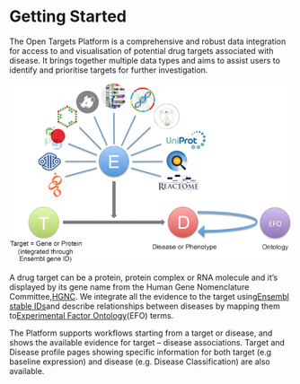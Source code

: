 # Getting Started

The Open Targets Platform is a comprehensive and robust data integration for access to and visualisation of potential drug targets associated with disease. It brings together multiple data types and aims to assist users to identify and prioritise targets for further investigation.

![](/assets/TtoD-datamodel.png)

A drug target can be a protein, protein complex or RNA molecule and it’s displayed by its gene name from the Human Gene Nomenclature Committee,[HGNC](http://www.genenames.org/). We integrate all the evidence to the target using[Ensembl stable IDs](http://www.ensembl.org/info/genome/stable_ids/index.html)and describe relationships between diseases by mapping them to[Experimental Factor Ontology](http://www.ebi.ac.uk/efo/)\(EFO\) terms.

The Platform supports workflows starting from a target or disease, and shows the available evidence for target – disease associations. Target and Disease profile pages showing specific information for both target \(e.g baseline expression\) and disease \(e.g. Disease Classification\) are also available.

